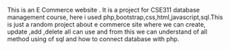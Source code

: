 This is an E Commerce website . It is a project for CSE311 database management course, here i used php,bootstrap,css,html,javascript,sql.This is just a random project about e commerce site where we can create, update ,add ,delete all can use and from this we can understand of all method using of sql and how to connect database with php.
